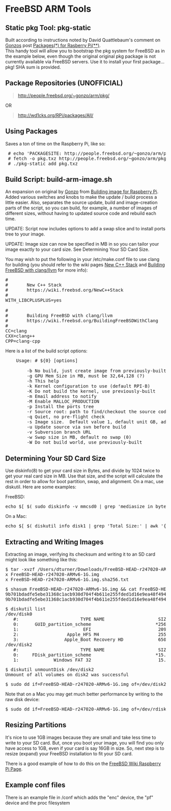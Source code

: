 FreeBSD ARM Tools
=================

Static pkg Tool: pkg-static
---------------------------
Built according to instructions noted by David Quattlebaum's comment on [Gonzos](http://kernelnomicon.org/) post [Packages(*) for Rasberry Pi(**)](http://kernelnomicon.org/?p=261).  
This handy tool will allow you to bootstrap the pkg system for FreeBSD as in the example below, even though the original
original pkg package is not currently available via FreeBSD servers.  Use it to install your first package... pkg!  SHA 
sum is provided.

Package Repositories (UNOFFICIAL)
---------------------------------
> http://people.freebsd.org/~gonzo/arm/pkg/

OR

> http://wd1cks.org/RPi/packages/All/

Using Packages
--------------
Saves a ton of time on the Raspberry Pi, like so:
<pre>
 # echo 'PACKAGESITE: http://people.freebsd.org/~gonzo/arm/pkg/' > /usr/local/etc/pkg.conf 
 # fetch -o pkg.txz http://people.freebsd.org/~gonzo/arm/pkg/pkg-1.0.4_1.txz
 # ./pkg-static add pkg.txz
</pre>

Build Script: build-arm-image.sh
--------------------------------
An expansion on original by [Gonzo](http://kernelnomicon.org/) from [Building image for Raspberry Pi](http://kernelnomicon.org/?p=275).  Added
various switches and knobs to make the update / build process a little easier.  Also, separates the source update, build and image-creation parts
of the script, so you can build, for example, a number of images of different sizes, without having to updated source code and rebuild each time.

UPDATE: Script now includes options to add a swap slice and to install ports tree to your image.

UPDATE: Image size can now be specified in MB in so you can tailor your image exactly to your card size.  See Determining Your SD Card Size.

You may wish to put the following in your /etc/make.conf file to use clang for building (you should refer to the wiki pages [New C++ Stack](https://wiki.freebsd.org/NewC++Stack) and [Building FreeBSD with clang/llvm](https://wiki.freebsd.org/BuildingFreeBSDWithClang) for more info):
<pre>
#
#       New C++ Stack
#       https://wiki.freebsd.org/NewC++Stack
#
WITH_LIBCPLUSPLUS=yes

#
#       Building FreeBSD with clang/llvm
#       https://wiki.freebsd.org/BuildingFreeBSDWithClang
#
CC=clang
CXX=clang++
CPP=clang-cpp
</pre>

Here is a list of the build script options:
<pre>
	Usage: # ${0} [options]

		-b No build, just create image from previously-built source
		-g GPU Mem Size in MB, must be 32,64,128 (?)
		-h This help
		-k Kernel configuration to use (default RPI-B)
		-K Do not build the kernel, use previously-built
		-m Email address to notify
		-M Enable MALLOC_PRODUCTION
		-p Install the ports tree
		-r Source root: path to find/checkout the source code.
		-q Quiet, no pre-flight check
		-s Image size.  Default value 1, default unit GB, add M for MB.
		-u Update source via svn before build
		-v Subversion branch URL
		-w Swap size in MB, default no swap (0)
		-W Do not build world, use previously-built
</pre>

Determining Your SD Card Size
-----------------------------
Use diskinfo(8) to get your card size in Bytes, and divide by 1024 twice to get your real card size in 
MB. Use that size, and the script will calculate the rest in order to allow for boot partition, swap, and 
alignment.  On a mac, use diskutil.  Here are some examples:

FreeBSD:
<pre>
echo $[ $( sudo diskinfo -v mmcsd0 | grep 'mediasize in bytes' | awk '{print $1}' ) / 1024 / 1024 ]
</pre>

On a Mac:
<pre>
echo $[ $( diskutil info disk1 | grep 'Total Size:' | awk '{print substr($5,2)}' ) / 1024 / 1024 ]
</pre>

Extracting and Writing Images
-----------------------------
Extracting an image, verifying its checksum and writing it to an SD card might look like something like this:
<pre>
$ tar -xvzf /Users/dturner/Downloads/FreeBSD-HEAD-r247020-ARMv6-1G.img.tgz
x FreeBSD-HEAD-r247020-ARMv6-1G.img
x FreeBSD-HEAD-r247020-ARMv6-1G.img.sha256.txt
</pre>
<pre>
$ shasum FreeBSD-HEAD-r247020-ARMv6-1G.img && cat FreeBSD-HEAD-r247020-ARMv6-1G.img.sha
9b701bdadfe5ebe31368c1acb930d704f4b611e255fded1d16e9ea48f4940000  FreeBSD-HEAD-r247020-ARMv6-1G.img
9b701bdadfe5ebe31368c1acb930d704f4b611e255fded1d16e9ea48f4940000  FreeBSD-HEAD-r247020-ARMv6-1G.img
</pre>
<pre>
$ diskutil list
/dev/disk0
   #:                       TYPE NAME                    SIZE       IDENTIFIER
   0:      GUID_partition_scheme                        *256.1 GB   disk0
   1:                        EFI                         209.7 MB   disk0s1
   2:                  Apple_HFS M4                      255.2 GB   disk0s2
   3:                 Apple_Boot Recovery HD             650.0 MB   disk0s3
/dev/disk2
   #:                       TYPE NAME                    SIZE       IDENTIFIER
   0:     FDisk_partition_scheme                        *15.9 GB    disk2
   1:             Windows_FAT_32                         15.9 GB    disk2s1
</pre>
<pre>
$ diskutil unmountDisk /dev/disk2
Unmount of all volumes on disk2 was successful
</pre>
<pre>
$ sudo dd if=FreeBSD-HEAD-r247020-ARMv6-1G.img of=/dev/disk2 bs=1m
</pre>

Note that on a Mac you may get much better performance by writing to the raw disk device:
<pre>
$ sudo dd if=FreeBSD-HEAD-r247020-ARMv6-1G.img of=/dev/rdisk2 bs=1m
</pre>

Resizing Partitions
-------------------
It's nice to use 1GB images because they are small and take less time to write to your SD card.  But,
once you boot your image, you will find you only have access to 1GB, even if your card is say 16GB in
size.  So, next step is to resize (expand) your FreeBSD installation to fit your SD card.

There is a good example of how to do this on the [FreeBSD Wiki Raspberry Pi Page](https://wiki.freebsd.org/FreeBSD/arm/Raspberry%20Pi).

Example conf files
-------------------

There is an example file in /conf which adds the "enc" device, the "pf" device and the proc filesystem
